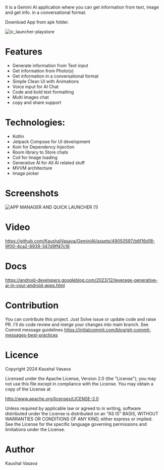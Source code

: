 It is a Gemini AI application where you can get information from text, image and get info. in a conversational format. 

Download App from apk folder.

![ic_launcher-playstore](https://github.com/KaushalVasava/GeminiAI/assets/49050597/2a9fab2b-659d-4d3d-a72d-19054a4dce66)

# Features
- Generate information from Text input 
- Get information from Photo(s) 
- Get information in a conversational format
- Simple Clean UI with Animations
- Voice input for AI Chat
- Code and bold text formatting
- Multi images chat
- copy and share support

# Technologies:
- Kotlin 
- Jetpack Compose for UI development
- Koin for Dependency Injection
- Room library to Store chats
- Coil for Image loading
- Generative AI for All AI related stuff
- MVVM architecture
- Image picker
  
# Screenshots
![APP MANAGER AND QUICK LAUNCHER (1)](https://github.com/KaushalVasava/GeminiAI/assets/49050597/4419ad45-c600-4cb2-9dec-0676f7eeaa25)

# Video

https://github.com/KaushalVasava/GeminiAI/assets/49050597/b6f16d18-9f00-4ca2-8939-347d9ff47c16


# Docs
https://android-developers.googleblog.com/2023/12/leverage-generative-ai-in-your-android-apps.html

# Contribution
You can contribute this project. Just Solve issue or update code and raise PR. I'll do code review and merge your changes into main branch. See Commit message guidelines https://initialcommit.com/blog/git-commit-messages-best-practices

# Licence
Copyright 2024 Kaushal Vasava

Licensed under the Apache License, Version 2.0 (the "License"); you may not use this file except in compliance with the License. You may obtain a copy of the License at

http://www.apache.org/licenses/LICENSE-2.0

Unless required by applicable law or agreed to in writing, software distributed under the License is distributed on an "AS IS" BASIS, WITHOUT WARRANTIES OR CONDITIONS OF ANY KIND, either express or implied. See the License for the specific language governing permissions and limitations under the License.

# Author
Kaushal Vasava

